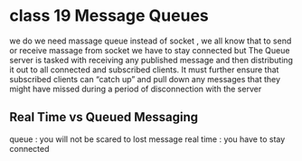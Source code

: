 # class 19 Message Queues

we do we need massage queue instead of socket , we all know that to send or receive massage from socket we have to stay connected 
but The Queue server is tasked with receiving any published message and then distributing it out to all connected and subscribed clients. It must further ensure that subscribed clients can “catch up” and pull down any messages that they might have missed during a period of disconnection with the server

## Real Time vs Queued Messaging

queue : you will not be scared to lost message
real time : you have to stay connected

